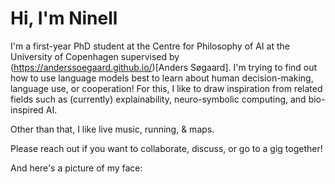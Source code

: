 # Hi, I'm Ninell

I'm a first-year PhD student at the Centre for Philosophy of AI at the University of Copenhagen supervised by (https://anderssoegaard.github.io/)[Anders Søgaard]. I'm trying to find out how to use language models best to learn about human decision-making, language use, or cooperation! For this, I like to draw inspiration from related fields such as (currently) explainability, neuro-symbolic computing, and bio-inspired AI.

Other than that, I like live music, running, & maps.

Please reach out if you want to collaborate, discuss, or go to a gig together!

And here's a picture of my face:
